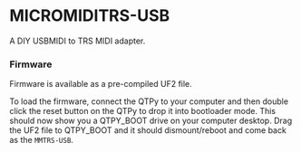 # MICROMIDITRS-USB
 

A DIY USBMIDI to TRS MIDI adapter.

### Firmware

Firmware is available as a pre-compiled UF2 file. 

To load the firmware, connect the QTPy to your computer and then double click the reset button on the QTPy to drop it into bootloader mode. This should now show you a QTPY_BOOT drive on your computer desktop. Drag the UF2 file to QTPY_BOOT and it should dismount/reboot and come back as the `MMTRS-USB`.



